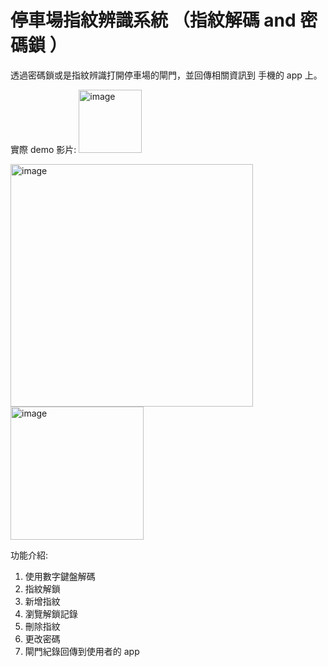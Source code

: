 # 停車場指紋辨識系統 （指紋解碼 and 密碼鎖 ）
透過密碼鎖或是指紋辨識打開停車場的閘門，並回傳相關資訊到 手機的 app 上。

實際 demo 影片:
<img width="101" alt="image" src="https://user-images.githubusercontent.com/87699256/209458781-3f68158a-1c2b-4bdc-b72e-ce24de149025.png">


<img width="388" alt="image" src="https://user-images.githubusercontent.com/87699256/209458793-a21a94c6-2862-4da9-8775-226e3395e5a1.png">

<img width="213" alt="image" src="https://user-images.githubusercontent.com/87699256/209458798-38a3cf6d-15b6-43b7-9542-24a78f8a9e2a.png">

功能介紹:
1. 使用數字鍵盤解碼
2. 指紋解鎖
3. 新增指紋
4. 瀏覽解鎖記錄
5. 刪除指紋
6. 更改密碼
7. 閘門紀錄回傳到使用者的 app
